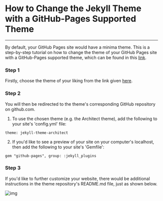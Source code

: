 # How to Change the Jekyll Theme with a GitHub-Pages Supported Theme
-----
By default, your GitHub Pages site would have a minima theme. This is a step-by-step tutorial on how to change the theme of your GitHub Pages site with a GitHub-Pages supported theme,  which can be found in this [link](https://pages.github.com/themes/).

### Step 1

Firstly, choose the theme of your liking from the link given [here](https://pages.github.com/themes/).

### Step 2

You will then be redirected to the theme's corresponding GitHub repository on github.com.

1. To use the chosen theme (e.g. the Architect theme), add the following to your site's 'config.yml' file:

```
theme: jekyll-theme-architect
```

2. If you'd like to see a preview of your site on your computer's localhost, then add the following to your site's 'Gemfile':

```
gem "github-pages", group: :jekyll_plugins
```

### Step 3

If you'd like to further customize your website, there would be additional instructions in the theme repository's README.md file, just as shown below.

![img](https://raw.githubusercontent.com/UI-FASILKOM-OS/extra182/master/SandBox/nardienapratama/img/themereposettings.JPG)
